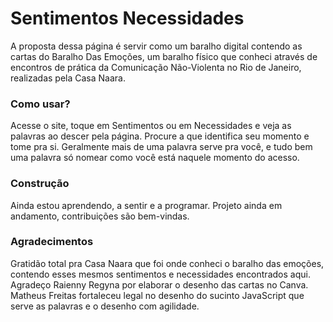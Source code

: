 # Sentimentos Necessidades

A proposta dessa página é servir como um baralho digital contendo as cartas do Baralho Das Emoções, um baralho físico que conheci através de encontros de prática da Comunicação Não-Violenta no Rio de Janeiro, realizadas pela Casa Naara.

### Como usar?

Acesse o site, toque em Sentimentos ou em Necessidades e veja as palavras ao descer pela página. Procure a que identifica seu momento e tome pra si. Geralmente mais de uma palavra serve pra você, e tudo bem uma palavra só nomear como você está naquele momento do acesso. 

### Construção

Ainda estou aprendendo, a sentir e a programar. Projeto ainda em andamento, contribuições são bem-vindas.

### Agradecimentos

Gratidão total pra Casa Naara que foi onde conheci o baralho das emoções, contendo esses mesmos sentimentos e necessidades encontrados aqui. Agradeço Raienny Regyna por elaborar o desenho das cartas no Canva. Matheus Freitas fortaleceu legal no desenho do sucinto JavaScript que serve as palavras e o desenho com agilidade.
